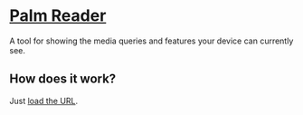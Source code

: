 # [Palm Reader](http://www.jordanm.co.uk/palmreader)

A tool for showing the media queries and features your device can currently see.

## How does it work?

Just [load the URL](http://www.jordanm.co.uk/palmreader).